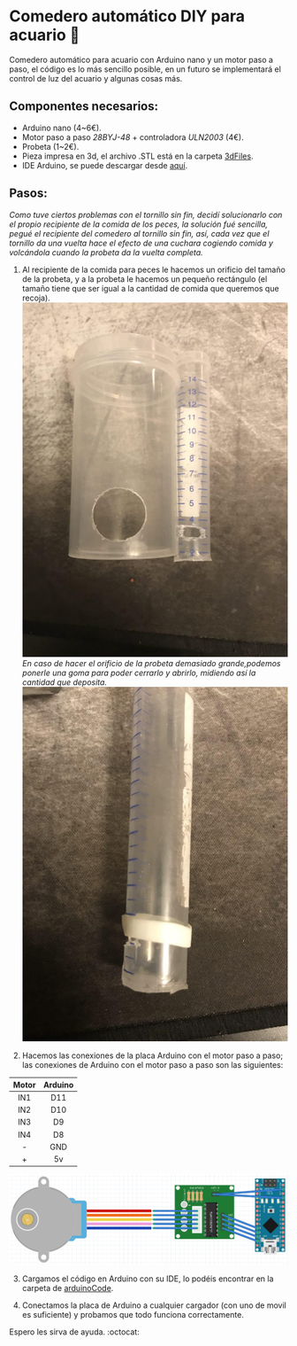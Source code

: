 # Comedero automático DIY para acuario :tropical_fish:
Comedero automático para acuario con Arduino nano y un motor paso a paso, el código es lo más sencillo posible, en un futuro se implementará el control de luz del acuario y algunas cosas más.

## Componentes necesarios: 
* Arduino nano (4~6€).
* Motor paso a paso *28BYJ-48* + controladora *ULN2003* (4€).
* Probeta (1~2€).
* Pieza impresa en 3d, el archivo .STL está en la carpeta [3dFiles](https://github.com/wimel/Comedero-automatico-/blob/master/3dFiles/comederoAquario.stl).
* IDE Arduino, se puede descargar desde [aquí](https://www.arduino.cc/en/Main/Software). 

## Pasos:

*Como tuve ciertos problemas con el tornillo sin fin, decidí solucionarlo con el propio recipiente de la comida de los peces, la solución fué sencilla, pegué el recipiente del comedero al tornillo sin fin, así, cada vez que el tornillo da una vuelta hace el efecto de una cuchara cogiendo comida y volcándola cuando la probeta da la vuelta completa.*

1. Al recipiente de la comida para peces le  hacemos un orificio del tamaño de la probeta, y a la probeta le hacemos un pequeño rectángulo (el tamaño tiene que ser igual a la cantidad de comida que queremos que recoja).
![mod1](images/mod1.jpg)
*En caso de hacer el orificio de la probeta demasiado grande,podemos ponerle una goma para poder cerrarlo y abrirlo, midiendo así la cantidad que deposita.* 
![mod1](images/mod2.jpg)

2. Hacemos las conexiones de la placa Arduino con el motor paso a paso; las conexiones de Arduino con el motor paso a paso son las siguientes:
  
  | **Motor** | **Arduino** |
  | :---: | :-----: |
  | IN1   |   D11   |
  | IN2   |   D10   |
  | IN3   |   D9    |
  | IN4   |   D8    |
  |  -    |   GND   |
  |  +    |   5v    |

![conexiones](images/conexionesArduino.png)

3. Cargamos el código en Arduino con su IDE, lo podéis encontrar en la carpeta de [arduinoCode](https://github.com/wimel/Comedero-automatico-/blob/master/ArduinoCode/comedero.ino).

4. Conectamos la placa de Arduino a cualquier cargador (con uno de movil es suficiente) y probamos que todo funciona correctamente.

Espero les sirva de ayuda. :octocat:

